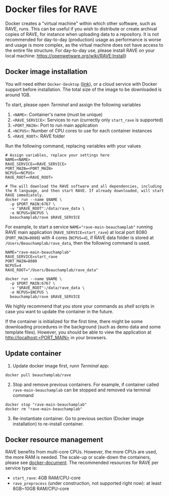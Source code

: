 # Docker files for RAVE

Docker creates a "virtual machine" within which other software, such as RAVE, runs. This can be useful if you wish to distribute or create archival copies of RAVE, for instance when uploading data to a repository. It is not recommended for day-to-day (production) usage as performance is worse and usage is more complex, as the virtual machine does not have access to the entire file structure.
For day-to-day use, please install RAVE on your local machine: https://openwetware.org/wiki/RAVE:Install)


## Docker image installation

You will need either `Docker-Desktop` ([link](https://www.docker.com/products/docker-desktop)), or a cloud service with Docker support before installation. The total size of the image to be downloaded is around 1GB.

To start, please open *Terminal* and assign the following variables
1. `<NAME>`: Container's name (must be unique)
2. `<RAVE_SERVICE>`: Services to run (currectly only `start_rave` is supported)
2. `<PORT_MAIN>`: Port to run main application
3. `<NCPUS>`: Number of CPU cores to use for each container instances
4. `<RAVE_ROOT>`: RAVE folder 

Run the following command, replacing variables with your values
```
# Assign variables, replace your settings here
NAME=<NAME>
RAVE_SERVICE=<RAVE_SERVICE>
PORT_MAIN=<PORT_MAIN>
NCPUS=<NCPUS>
RAVE_ROOT=<RAVE_ROOT>

# The will download the RAVE software and all dependencies, including the R language, and then start RAVE. If already downloaded, will start RAVE immediately. 
docker run --name $NAME \
  -p $PORT_MAIN:6767 \
  -v "$RAVE_ROOT":/data/rave_data \
  -e NCPUS=$NCPUS \
  beauchamplab/rave $RAVE_SERVICE
```

For example, to start a service `NAME="rave-main-beauchamplab"` running RAVE main application (`RAVE_SERVICE=start_rave`) at local port 8080 (`PORT_MAIN=8080`) with 4 cores (`NCPUS=4`), if RAVE data folder is stored at `/Users/Beauchamplab/rave_data`, then the following command is used.

```
NAME="rave-main-beauchamplab"
RAVE_SERVICE=start_rave
PORT_MAIN=8080
NCPUS=4
RAVE_ROOT="/Users/Beauchamplab/rave_data"

docker run --name $NAME \
  -p $PORT_MAIN:6767 \
  -v "$RAVE_ROOT":/data/rave_data \
  -e NCPUS=$NCPUS \
  beauchamplab/rave $RAVE_SERVICE
```

We highly recommend that you store your commands as *shell* scripts in case you want to update the container in the future.

If the container is initialized for the first time, there might be some downloading procedures in the background (such as demo data and some template files). However, you should be able to view the application at [http://localhost:<PORT_MAIN>](http://localhost:8080) in your browsers.


## Update container

1. Update docker image first, runn *Terminal* app:
```
docker pull beauchamplab/rave
```

2. Stop and remove previous containers. For example, if container called `rave-main-beauchamplab` can be stopped and removed via terminal command
```
docker stop "rave-main-beauchamplab"
docker rm "rave-main-beauchamplab"
```

3. Re-instantiate container. Go to previous section (Docker image installation) to re-install container. 


## Docker resource management

RAVE benefits from multi-core CPUs. However, the more CPUs are used, the more RAM is needed. The scale-up or scale-down the containers, please see [docker-document](https://docs.docker.com/config/containers/resource_constraints/). The recommended resources for RAVE per service type is:
* `start_rave`: 4GB RAM/CPU-core
* `rave_preprocess` (under construction, not supported right now): at least 8GB~10GB RAM/CPU-core




